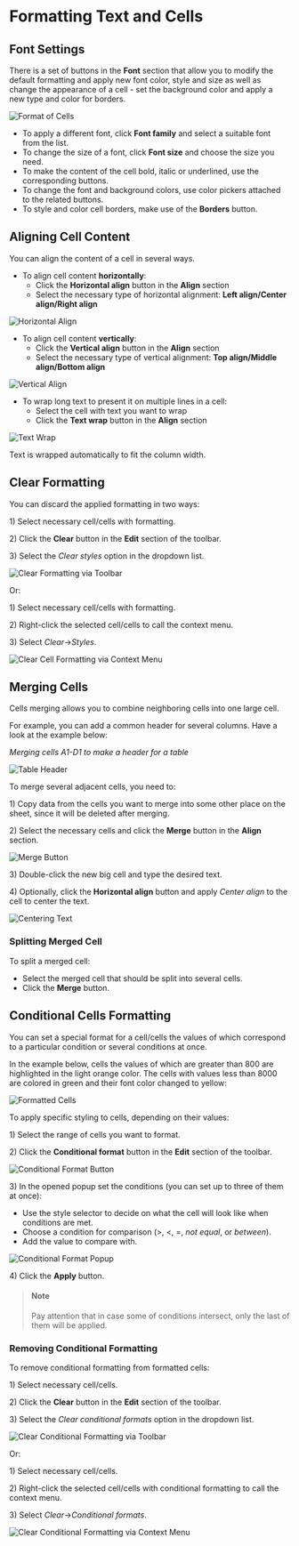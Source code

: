 # Formatting Text and Cells

## Font Settings

There is a set of buttons in the **Font** section that allow you to modify the default formatting and apply new font color, style and size as well as change the appearance of a cell - set the background color and apply a new type and color for borders.

![Format of Cells](.gitbook/assets/formatting_cells.png)

* To apply a different font, click **Font family** and select a suitable font from the list.
* To change the size of a font, click **Font size** and choose the size you need.
* To make the content of the cell bold, italic or underlined, use the corresponding buttons.
* To change the font and background colors, use color pickers attached to the related buttons.
* To style and color cell borders, make use of the **Borders** button.

## Aligning Cell Content

You can align the content of a cell in several ways.

* To align cell content **horizontally**:
  * Click the **Horizontal align** button in the **Align** section
  * Select the necessary type of horizontal alignment: **Left align/Center align/Right align**

![Horizontal Align](.gitbook/assets/horizontal_alignment.png)

* To align cell content **vertically**: 
  * Click the **Vertical align** button in the **Align** section
  * Select the necessary type of vertical alignment: **Top align/Middle align/Bottom align**

![Vertical Align](.gitbook/assets/vertical_alignment.png)

* To wrap long text to present it on multiple lines in a cell:
  * Select the cell with text you want to wrap
  * Click the **Text wrap** button in the **Align** section

![Text Wrap](.gitbook/assets/text_wrap.png)

Text is wrapped automatically to fit the column width.

## Clear Formatting

You can discard the applied formatting in two ways:

1\) Select necessary cell/cells with formatting.

2\) Click the **Clear** button in the **Edit** section of the toolbar.

3\) Select the _Clear styles_ option in the dropdown list.

![Clear Formatting via Toolbar](.gitbook/assets/clear_formatting.png)

Or:

1\) Select necessary cell/cells with formatting.

2\) Right-click the selected cell/cells to call the context menu.

3\) Select _Clear_-&gt;_Styles_.

![Clear Cell Formatting via Context Menu](.gitbook/assets/clear_default_cell_format.png)

## Merging Cells

Cells merging allows you to combine neighboring cells into one large cell.

For example, you can add a common header for several columns. Have a look at the example below:

_Merging cells A1-D1 to make a header for a table_

![Table Header](.gitbook/assets/merging_cells.png)

To merge several adjacent cells, you need to:

1\) Copy data from the cells you want to merge into some other place on the sheet, since it will be deleted after merging.

2\) Select the necessary cells and click the **Merge** button in the **Align** section.

![Merge Button](.gitbook/assets/merge_cells_button.png)

3\) Double-click the new big cell and type the desired text.

4\) Optionally, click the **Horizontal align** button and apply _Center align_ to the cell to center the text.

![Centering Text](.gitbook/assets/centre_align.png)

### Splitting Merged Cell

To split a merged cell:

* Select the merged cell that should be split into several cells.
* Click the **Merge** button.

## Conditional Cells Formatting

You can set a special format for a cell/cells the values of which correspond to a particular condition or several conditions at once.

In the example below, cells the values of which are greater than 800 are highlighted in the light orange color. The cells with values less than 8000 are colored in green and their font color changed to yellow:

![Formatted Cells](.gitbook/assets/conditional_formatting_result.png)

To apply specific styling to cells, depending on their values:

1\) Select the range of cells you want to format.

2\) Click the **Conditional format** button in the **Edit** section of the toolbar.

![Conditional Format Button](.gitbook/assets/conditional_format_button.png)

3\) In the opened popup set the conditions \(you can set up to three of them at once\):

* Use the style selector to decide on what the cell will look like when conditions are met.
* Choose a condition for comparison \(&gt;, &lt;, =, _not equal_, or _between_\). 
* Add the value to compare with.

![Conditional Format Popup](.gitbook/assets/conditional_format_popup.png)

4\) Click the **Apply** button.

> #### Note
>
> Pay attention that in case some of conditions intersect, only the last of them will be applied.

### Removing Conditional Formatting

To remove conditional formatting from formatted cells:

1\) Select necessary cell/cells.

2\) Click the **Clear** button in the **Edit** section of the toolbar.

3\) Select the _Clear conditional formats_ option in the dropdown list.

![Clear Conditional Formatting via Toolbar](.gitbook/assets/clear_cond_format_button.png)

Or:

1\) Select necessary cell/cells.

2\) Right-click the selected cell/cells with conditional formatting to call the context menu.

3\) Select _Clear_-&gt;_Conditional formats_.

![Clear Conditional Formatting via Context Menu](.gitbook/assets/clear_conditional_format_option.png)

